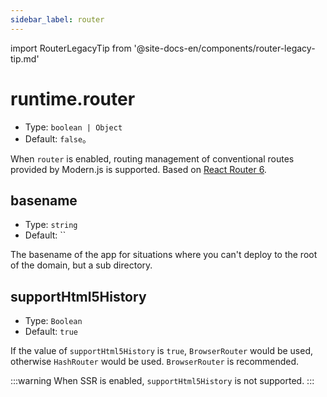 ```yaml
---
sidebar_label: router
---
```


import RouterLegacyTip from '@site-docs-en/components/router-legacy-tip.md'

<RouterLegacyTip />

# runtime.router

* Type: `boolean | Object`
* Default: `false`。

When `router` is enabled, routing management of conventional routes provided by Modern.js is supported. Based on [React Router 6](https://reactrouter.com/).

## basename

* Type: `string`
* Default: ``

The basename of the app for situations where you can't deploy to the root of the domain, but a sub directory.

## supportHtml5History

* Type: `Boolean`
* Default: `true`

If the value of `supportHtml5History` is `true`, `BrowserRouter` would be used, otherwise `HashRouter` would be used. `BrowserRouter` is recommended.

:::warning
When SSR is enabled, `supportHtml5History` is not supported.
:::
